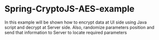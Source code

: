 # Spring-CryptoJS-AES-example
In this example will be shown how to encrypt data at UI side using Java script and decrypt at Server side.  Also, randomize parameters position and send that information to Server to locate required parameters
